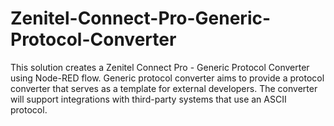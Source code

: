 # Zenitel-Connect-Pro-Generic-Protocol-Converter
This solution creates a Zenitel Connect Pro - Generic Protocol Converter using Node-RED flow. Generic protocol converter aims to provide a protocol converter that serves as a template for external developers. The converter will support integrations with third-party systems that use an ASCII protocol. 
